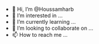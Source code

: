 - 👋 Hi, I’m @Houssamharb
- 👀 I’m interested in ...
- 🌱 I’m currently learning ...
- 💞️ I’m looking to collaborate on ...
- 📫 How to reach me ...

<!---
Houssamharb/Houssamharb is a ✨ special ✨ repository because its `README.md` (this file) appears on your GitHub profile.
You can click the Preview link to take a look at your changes.
--->
